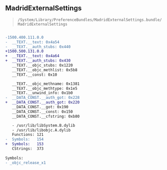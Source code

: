 ## MadridExternalSettings

> `/System/Library/PreferenceBundles/MadridExternalSettings.bundle/MadridExternalSettings`

```diff

-1500.400.111.0.0
-  __TEXT.__text: 0x4a54
-  __TEXT.__auth_stubs: 0x440
+1500.500.131.0.0
+  __TEXT.__text: 0x4a64
+  __TEXT.__auth_stubs: 0x430
   __TEXT.__objc_stubs: 0x1220
   __TEXT.__objc_methlist: 0x5b8
   __TEXT.__const: 0x10

   __TEXT.__objc_methname: 0x1381
   __TEXT.__objc_methtype: 0x1e5
   __TEXT.__unwind_info: 0x1b0
-  __DATA_CONST.__auth_got: 0x228
+  __DATA_CONST.__auth_got: 0x220
   __DATA_CONST.__got: 0x190
   __DATA_CONST.__const: 0x150
   __DATA_CONST.__cfstring: 0xb80

   - /usr/lib/libSystem.B.dylib
   - /usr/lib/libobjc.A.dylib
   Functions: 121
-  Symbols:   154
+  Symbols:   153
   CStrings:  373
 
Symbols:
- _objc_release_x1

```
